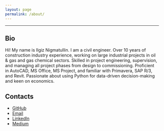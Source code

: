 ```yaml
---
layout: page
permalink: /about/
---
```

---
## Bio
Hi! My name is Ilgiz Nigmatullin. I am a civil engineer.
Over 10 years of construction industry experience, working on large industrial projects in oil & gas and gas chemical sectors. Skilled in project engineering, supervision, and managing all project phases from design to commissioning. Proficient in AutoCAD, MS Office, MS Project, and familiar with Primavera, SAP R/3, and Revit. Passionate about using Python for data-driven decision-making and keen on economics. 

## Contacts

- [GitHub](https://github.com/ilgiz-n)
- [Email](mailto:iznigmatullin@gmail.com)
- [LinkedIn](https://www.linkedin.com/in/ilgiz-nigmatullin/)
- [Medium](https://medium.com/@ilgiz_n)
